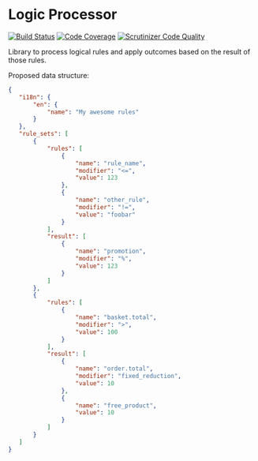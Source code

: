 # Logic Processor

[![Build Status](https://travis-ci.org/ve-interactive/logicprocessor.svg?branch=master)](https://travis-ci.org/ve-interactive/logicprocessor)
[![Code Coverage](https://scrutinizer-ci.com/g/ve-interactive/logicprocessor/badges/coverage.png?b=master)](https://scrutinizer-ci.com/g/ve-interactive/logicprocessor/?branch=master)
[![Scrutinizer Code Quality](https://scrutinizer-ci.com/g/ve-interactive/logicprocessor/badges/quality-score.png?b=master)](https://scrutinizer-ci.com/g/ve-interactive/logicprocessor/?branch=master)

Library to process logical rules and apply outcomes based on the result of those rules.

Proposed data structure:
 ```JSON
{
    "i18n": {
        "en": {
            "name": "My awesome rules"
        }
    },
    "rule_sets": [
        {
            "rules": [
                {
                    "name": "rule_name",
                    "modifier": "<=",
                    "value": 123
                },
                {
                    "name": "other_rule",
                    "modifier": "!=",
                    "value": "foobar"
                }
            ],
            "result": [
                {
                    "name": "promotion",
                    "modifier": "%",
                    "value": 123
                }
            ]
        },
        {
            "rules": [
                {
                    "name": "basket.total",
                    "modifier": ">",
                    "value": 100
                }
            ],
            "result": [
                {
                    "name": "order.total",
                    "modifier": "fixed_reduction",
                    "value": 10
                },
                {
                    "name": "free_product",
                    "value": 10
                }
            ]
        }
    ]
}
```
